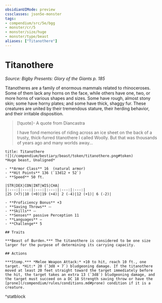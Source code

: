 ```yaml
---
obsidianUIMode: preview
cssclasses: json5e-monster
tags:
- compendium/src/5e/bgg
- monster/cr/5
- monster/size/huge
- monster/type/beast
aliases: ["Titanothere"]
---
```

# Titanothere
*Source: Bigby Presents: Glory of the Giants p. 185*  

Titanotheres are a family of enormous mammals related to rhinoceroses. Some of them lack any horns on the face, while others have one, two, or more horns of various shapes and sizes. Some have rough, almost stony skin; some have horny plates; and some have thick, shaggy fur. These creatures are united by their tremendous stature, their herding behavior, and their irritable disposition.

> [!quote]- A quote from Diancastra  
> 
> I have fond memories of riding across an ice sheet on the back of a trusty, thick-furred titanothere I called Woolly. But that was thousands of years ago and many worlds away...


```ad-statblock
title: Titanothere
![](/compendium/bestiary/beast/token/titanothere.png#token)
*Huge beast, Unaligned*

- **Armor Class** 16  (natural armor)
- **Hit Points** 136 (`13d12 + 52`)
- **Speed** 50 ft.

|STR|DEX|CON|INT|WIS|CHA|
|:---:|:---:|:---:|:---:|:---:|:---:|
|25 (+7)|10 (+0)|19 (+4)| 2 (-4)|12 (+1)| 6 (-2)|

- **Proficiency Bonus** +3
- **Saving Throws** ⏤
- **Skills** ⏤
- **Senses** passive Perception 11
- **Languages** —
- **Challenge** 5

## Traits

***Beast of Burden.*** The titanothere is considered to be one size larger for the purpose of determining its carrying capacity.

## Actions

***Stomp.*** *Melee Weapon Attack:* +10 to hit, reach 10 ft., one target. *Hit:* 20 (`3d8 + 7`) bludgeoning damage. If the titanothere moved at least 20 feet straight toward the target immediately before the hit, the target takes an extra 13 (`3d8`) bludgeoning damage, and the target must succeed on a DC 18 Strength saving throw or have the [prone](/compendium/rules/conditions.md#prone) condition if it is a creature.
```
^statblock